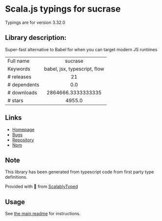 
# Scala.js typings for sucrase

Typings are for version 3.32.0

## Library description:
Super-fast alternative to Babel for when you can target modern JS runtimes

|                    |                 |
| ------------------ | :-------------: |
| Full name          | sucrase |
| Keywords           | babel, jsx, typescript, flow |
| # releases         | 21 |
| # dependents       | 0.0 |
| # downloads        | 2864666.3333333335 |
| # stars            | 4955.0 |

## Links
- [Homepage](https://github.com/alangpierce/sucrase#readme)
- [Bugs](https://github.com/alangpierce/sucrase/issues)
- [Repository](https://github.com/alangpierce/sucrase)
- [Npm](https://www.npmjs.com/package/sucrase)
    


## Note
This library has been generated from typescript code from first party type definitions.

Provided with :purple_heart: from [ScalablyTyped](https://github.com/oyvindberg/ScalablyTyped)

## Usage
See [the main readme](../../readme.md) for instructions.


